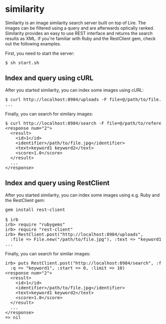 
# similarity

Similarity is an image similarity search server built on top of Lire.
The images can be filtered using a query and are afterwards optically ranked.
Similarity provides an easy to use REST interface and returns the search results as XML.
If you're familiar with Ruby and the RestClient gem, check out the following examples.

First, you need to start the server:

<pre>
$ sh start.sh
</pre>

## Index and query using cURL

After you started similarity, you can index some images using cURL:

<pre>
$ curl http://localhost:8984/uploads -F file=@/path/to/file.jpg -F "text=keyword1 keyword2" -F id=1
...
</pre>

Finally, you can search for similary images:

<pre>
$ curl http://localhost:8984/search -F file=@/path/to/reference.jpg -F q=keyword1 -F start=0 -F limit=10
&lt;response num="2"&gt;
  &lt;result&gt;
    &lt;id&gt;1&lt;/id&gt;
    &lt;identifier&gt;/path/to/file.jpg&lt;/identifier&gt;
    &lt;text&gt;keyword1 keyword2&lt;/text&gt;
    &lt;score&gt;1.0&lt;/score&gt;
  &lt;/result&gt;
  ...
&lt;/response&gt;
</pre>

## Index and query using RestClient

After you started similarity, you can index some images using e.g. Ruby and the RestClient gem:

<pre>
gem install rest-client

$ irb
irb> require "rubygems"
irb> require "rest-client"
irb> RestClient.post("http://localhost:8984/uploads",
  :file => File.new("/path/to/file.jpg"), :text => "keyword1 keyword2", :id => 1) 
...
</pre>

Finally, you can search for similar images:

<pre>
irb> puts RestClient.post("http://localhost:8984/search", :file => File.new("reference.jpg"),
  :q => "keyword1", :start => 0, :limit => 10)
&lt;response num="2"&gt;
  &lt;result&gt;
    &lt;id&gt;1&lt;/id&gt;
    &lt;identifier&gt;/path/to/file.jpg&lt;/identifier&gt;
    &lt;text&gt;keyword1 keyword2&lt;/text&gt;
    &lt;score&gt;1.0&lt;/score&gt;
  &lt;/result&gt;
  ...
&lt;/response&gt;
=> nil
</pre>

